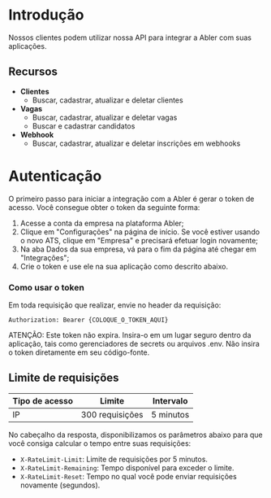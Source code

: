 # Introdução

Nossos clientes podem utilizar nossa API para integrar a Abler com suas aplicações.

## Recursos

- **Clientes**
  - Buscar, cadastrar, atualizar e deletar clientes
- **Vagas**
  - Buscar, cadastrar, atualizar e deletar vagas
  - Buscar e cadastrar candidatos
- **Webhook**
  - Buscar, cadastrar, atualizar e deletar inscrições em webhooks

# Autenticação

O primeiro passo para iniciar a integração com a Abler é gerar o token de acesso. 
Você consegue obter o token da seguinte forma:
1. Acesse a conta da empresa na plataforma Abler;
2. Clique em "Configurações" na página de início. Se você estiver usando o novo ATS, clique em "Empresa" e precisará efetuar login novamente;
3. Na aba Dados da sua empresa, vá para o fim da página até chegar em "Integrações";
4. Crie o token e use ele na sua aplicação como descrito abaixo. 

### Como usar o token

Em toda requisição que realizar, envie no header da requisição:
 
`Authorization: Bearer {COLOQUE_O_TOKEN_AQUI}`

ATENÇÃO: Este token não expira. Insira-o em um lugar seguro dentro da aplicação, tais como gerenciadores de secrets ou arquivos .env. Não insira o token diretamente em seu código-fonte.


## Limite de requisições

|Tipo de acesso   	| Limite   	      |Intervalo  |
|---	              |---	            |---	      |
|IP   	            | 300 requisições | 5 minutos |

No cabeçalho da resposta, disponibilizamos os parâmetros abaixo para que você consiga calcular o tempo entre suas requisições:

- `X-RateLimit-Limit`: Limite de requisições por 5 minutos.
- `X-RateLimit-Remaining`: Tempo disponível para exceder o limite.
- `X-RateLimit-Reset`: Tempo no qual você pode enviar requisições novamente (segundos).

